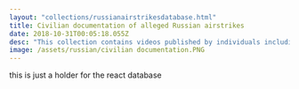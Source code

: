 ```yaml
---
layout: "collections/russianairstrikesdatabase.html"
title: Civilian documentation of alleged Russian airstrikes
date: 2018-10-31T00:05:18.055Z
desc: "This collection contains videos published by individuals including journalists, activists, media and humanitarian groups, who claim to have have witnessed a Russian airstrike targeting civilians or civilian infrastructure in Syria. Syrian Archive preserved and verified video content in this collection and clustered it into an incident database."
image: /assets/russian/civilian documentation.PNG
---
```


this is just a holder for the react database
